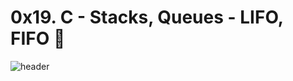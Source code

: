 # 0x19. C - Stacks, Queues - LIFO, FIFO :ledger:

![header](https://capsule-render.vercel.app/api?type=rect&color=gradient&height=1)


